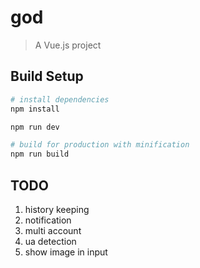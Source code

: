 # god

> A Vue.js project

## Build Setup

``` bash
# install dependencies
npm install

npm run dev

# build for production with minification
npm run build
```

## TODO
1. history keeping
1. notification
1. multi account
1. ua detection
1. show image in input 